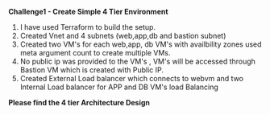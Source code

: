 
**Challenge1 - Create Simple 4 Tier Environment**

1. I have used Terraform to build the setup.
2. Created Vnet and 4 subnets (web,app,db and bastion subnet)
3. Created two VM's for each web,app, db VM's with availbility zones used meta argument count to create multiple VMs.
4. No public ip was provided to the VM's , VM's will be accessed through Bastion VM which is created with Public IP.
5. Created External Load balancer which connects to webvm and two Internal Load balancer for APP and DB VM's load Balancing

**Please find the 4 tier Architecture Design**

